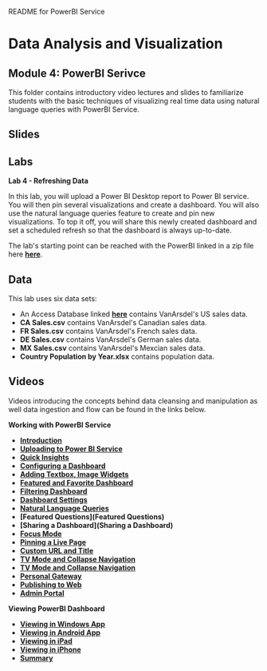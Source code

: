 README for PowerBI Service 
# Data Analysis and Visualization
## Module 4: PowerBI Serivce

This folder contains introductory video lectures and slides to familiarize students with the basic techniques of visualizing real time data using natural language queries with PowerBI Service.

## Slides  


## Labs

**Lab 4 - Refreshing Data** 

In this lab, you will upload a Power BI Desktop report to Power BI service. You will then pin several visualizations and create a dashboard. You will also use the natural language queries feature to create and pin new visualizations. To top it off, you will share this newly created dashboard and set a scheduled refresh so that the dashboard is always up-to-date. 

The lab's starting point can be reached with the PowerBI linked in a zip file here **[here](https://github.com/MicrosoftLearning/Analyzing-Visualizing-Data-PowerBI/raw/master/Lab4/Lab%204%20-%20Starting.zip)**.

## Data

This lab uses six data sets:
- An Access Database linked **[here](https://github.com/MicrosoftLearning/Analyzing-Visualizing-Data-PowerBI/raw/master/Lab1/PowerBI%20AccessDB.zip)** contains VanArsdel's US sales data.
- **CA Sales.csv** contains VanArsdel's Canadian sales data.
- **FR Sales.csv** contains VanArsdel's French sales data.
- **DE Sales.csv** contains VanArsdel's German sales data.
- **MX Sales.csv** contains VanArsdel's Mexcian sales data.
- **Country Population by Year.xlsx** contains population data.
## Videos  

Videos introducing the concepts behind data cleansing and manipulation as well data ingestion and flow can be found in the links below. 

**Working with PowerBI Service**

- **[Introduction](https://youtu.be/YzjMjxdgx9k)**
- **[Uploading to Power BI Service](https://youtu.be/C77FQXEl5Jc)**
- **[Quick Insights](https://youtu.be/KPV1oP6UlFw)**
- **[Configuring a Dashboard](https://youtu.be/MP8iI9tm2U0)**
- **[Adding Textbox, Image Widgets](https://youtu.be/UyD-Nntf2kE)**
- **[Featured and Favorite Dashboard](https://youtu.be/lxViZ0pU33Q)**
- **[Filtering Dashboard](https://youtu.be/UseZgrDM07I)**
- **[Dashboard Settings](https://youtu.be/v0RwHCs-M_M)**
- **[Natural Language Queries](https://youtu.be/WbhBy7ER9EA)**
- **[Featured Questions](Featured Questions)**
- **[Sharing a Dashboard](Sharing a Dashboard)**
- **[Focus Mode](https://youtu.be/YnJk9jGJlMo)**
- **[Pinning a Live Page](https://youtu.be/BcGGrFyZGZI)**
- **[Custom URL and Title](https://youtu.be/xnC3i128qQ8)**
- **[TV Mode and Collapse Navigation](https://youtu.be/veEN0lBzlpw)**
- **[TV Mode and Collapse Navigation](https://youtu.be/gauDt5ZV74I)**
- **[Personal Gateway](https://youtu.be/Jd2T-6pMpcY)**
- **[Publishing to Web](https://youtu.be/T9CIIsW2iME)**
- **[Admin Portal](https://youtu.be/q5os4LF_iQM)**

**Viewing PowerBI Dashboard**

- **[Viewing in Windows App](https://youtu.be/-AF_mGVAS0E)**
- **[Viewing in Android App](https://youtu.be/fHjXXCoK9pc)**
- **[Viewing in iPad](https://youtu.be/KZkowv9CZAg)**
- **[Viewing in iPhone](https://youtu.be/TYevgxkk7Rg)**
- **[Summary](https://youtu.be/zpyVKy3K-zA)**
